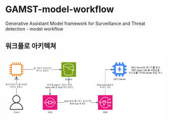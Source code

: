 # GAMST-model-workflow
Generative Assistant Model framework for Surveillance and Threat detection - model workflow

## 워크플로 아키텍쳐
![architecture.png](./mdImg/20240325_150147.png)
